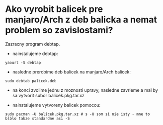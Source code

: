 # Ako vyrobit balicek pre manjaro/Arch z deb balicka a nemat problem so zavislostami?

Zazracny program debtap.

* nainstalujeme debtap:

```
yaourt -S debtap
```

* nasledne prerobime deb balicek na manjaro/Arch balicek:
```
sudo debtab palicek.deb
```

* na konci zvolime jednu z moznosti upravy, nasledne zavrieme a mal by sa vytvorit subor balicek.pkg.tar.xz

* nainstalujeme vytvoreny balicek pomocou:

```
sudo pacman -U balicek.pkg.tar.xz # s -U som si nie isty - mne to blblo takze standardne asi -S
```
